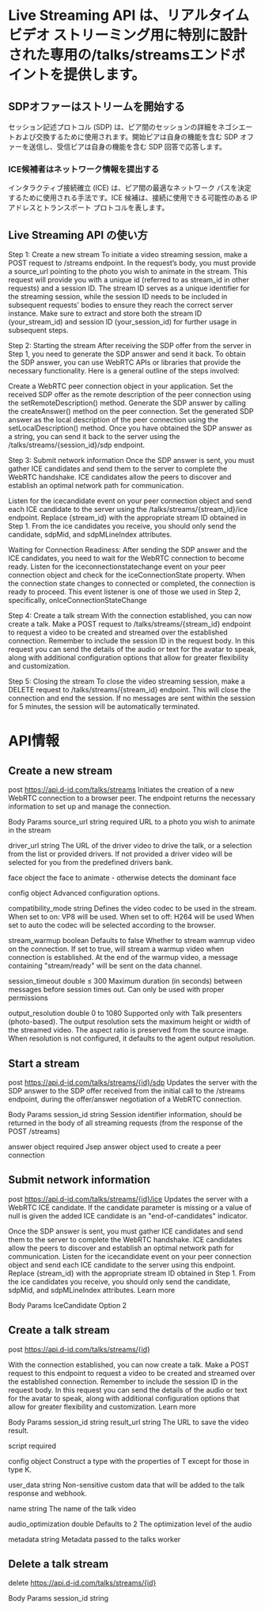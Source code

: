 # Live Streaming API は、リアルタイム ビデオ ストリーミング用に特別に設計された専用の/talks/streamsエンドポイントを提供します。

## SDPオファーはストリームを開始する
セッション記述プロトコル (SDP) は、ピア間のセッションの詳細をネゴシエートおよび交換するために使用されます。開始ピアは自身の機能を含む SDP オファーを送信し、受信ピアは自身の機能を含む SDP 回答で応答します。

### ICE候補者はネットワーク情報を提出する
インタラクティブ接続確立 (ICE) は、ピア間の最適なネットワーク パスを決定するために使用される手法です。ICE 候補は、接続に使用できる可能性のある IP アドレスとトランスポート プロトコルを表します。

## Live Streaming API の使い方
Step 1: Create a new stream
To initiate a video streaming session, make a POST request to /streams endpoint. In the request’s body, you must provide a source_url pointing to the photo you wish to animate in the stream. This request will provide you with a unique id (referred to as stream_id in other requests) and a session ID. The stream ID serves as a unique identifier for the streaming session, while the session ID needs to be included in subsequent requests' bodies to ensure they reach the correct server instance.
Make sure to extract and store both the stream ID (your_stream_id) and session ID (your_session_id) for further usage in subsequent steps.

Step 2: Starting the stream
After receiving the SDP offer from the server in Step 1, you need to generate the SDP answer and send it back. To obtain the SDP answer, you can use WebRTC APIs or libraries that provide the necessary functionality. Here is a general outline of the steps involved:

Create a WebRTC peer connection object in your application.
Set the received SDP offer as the remote description of the peer connection using the setRemoteDescription() method.
Generate the SDP answer by calling the createAnswer() method on the peer connection.
Set the generated SDP answer as the local description of the peer connection using the setLocalDescription() method.
Once you have obtained the SDP answer as a string, you can send it back to the server using the /talks/streams/{session_id}/sdp endpoint.

Step 3: Submit network information
Once the SDP answer is sent, you must gather ICE candidates and send them to the server to complete the WebRTC handshake. ICE candidates allow the peers to discover and establish an optimal network path for communication.

Listen for the icecandidate event on your peer connection object and send each ICE candidate to the server using the /talks/streams/{stream_id}/ice endpoint. Replace {stream_id} with the appropriate stream ID obtained in Step 1. From the ice candidates you receive, you should only send the candidate, sdpMid, and sdpMLineIndex attributes.

Waiting for Connection Readiness:
After sending the SDP answer and the ICE candidates, you need to wait for the WebRTC connection to become ready. Listen for the iceconnectionstatechange event on your peer connection object and check for the iceConnectionState property. When the connection state changes to connected or completed, the connection is ready to proceed. This event listener is one of those we used in Step 2, specifically, onIceConnectionStateChange

Step 4: Create a talk stream
With the connection established, you can now create a talk. Make a POST request to /talks/streams/{stream_id} endpoint to request a video to be created and streamed over the established connection. Remember to include the session ID in the request body. In this request you can send the details of the audio or text for the avatar to speak, along with additional configuration options that allow for greater flexibility and customization.

Step 5: Closing the stream
To close the video streaming session, make a DELETE request to /talks/streams/{stream_id} endpoint. This will close the connection and end the session. If no messages are sent within the session for 5 minutes, the session will be automatically terminated.

# API情報
## Create a new stream
post
https://api.d-id.com/talks/streams
Initiates the creation of a new WebRTC connection to a browser peer. The endpoint returns the necessary information to set up and manage the connection.

Body Params
source_url
string
required
URL to a photo you wish to animate in the stream

driver_url
string
The URL of the driver video to drive the talk, or a selection from the list or provided drivers.
If not provided a driver video will be selected for you from the predefined drivers bank.

face
object
the face to animate - otherwise detects the dominant face

config
object
Advanced configuration options.

compatibility_mode
string
Defines the video codec to be used in the stream.
When set to on: VP8 will be used.
When set to off: H264 will be used
When set to auto the codec will be selected according to the browser.

stream_warmup
boolean
Defaults to false
Whether to stream wamrup video on the connection.
If set to true, will stream a warmup video when connection is established.
At the end of the warmup video, a message containing "stream/ready" will be sent on the data channel.

session_timeout
double
≤ 300
Maximum duration (in seconds) between messages before session times out.
Can only be used with proper permissions

output_resolution
double
0 to 1080
Supported only with Talk presenters (photo-based).
The output resolution sets the maximum height or width of the streamed video.
The aspect ratio is preserved from the source image.
When resolution is not configured, it defaults to the agent output resolution.

## Start a stream
post
https://api.d-id.com/talks/streams/{id}/sdp
Updates the server with the SDP answer to the SDP offer received from the initial call to the /streams endpoint, during the offer/answer negotiation of a WebRTC connection.

Body Params
session_id
string
Session identifier information, should be returned in the body of all streaming requests (from the response
of the POST /streams)

answer
object
required
Jsep answer object used to create a peer connection

## Submit network information
post
https://api.d-id.com/talks/streams/{id}/ice
Updates the server with a WebRTC ICE candidate. If the candidate parameter is missing or a value of null is given the added ICE candidate is an "end-of-candidates" indicator.

Once the SDP answer is sent, you must gather ICE candidates and send them to the server to complete the WebRTC handshake. ICE candidates allow the peers to discover and establish an optimal network path for communication. Listen for the icecandidate event on your peer connection object and send each ICE candidate to the server using this endpoint. Replace {stream_id} with the appropriate stream ID obtained in Step 1. From the ice candidates you receive, you should only send the candidate, sdpMid, and sdpMLineIndex attributes. Learn more

Body Params
IceCandidate
Option 2

## Create a talk stream
post
https://api.d-id.com/talks/streams/{id}

With the connection established, you can now create a talk. Make a POST request to this endpoint to request a video to be created and streamed over the established connection. Remember to include the session ID in the request body. In this request you can send the details of the audio or text for the avatar to speak, along with additional configuration options that allow for greater flexibility and customization. Learn more

Body Params
session_id
string
result_url
string
The URL to save the video result.

script
required

config
object
Construct a type with the properties of T except for those in type K.

user_data
string
Non-sensitive custom data that will be added to the talk response and webhook.

name
string
The name of the talk video

audio_optimization
double
Defaults to 2
The optimization level of the audio

metadata
string
Metadata passed to the talks worker

## Delete a talk stream
delete
https://api.d-id.com/talks/streams/{id}

Body Params
session_id
string